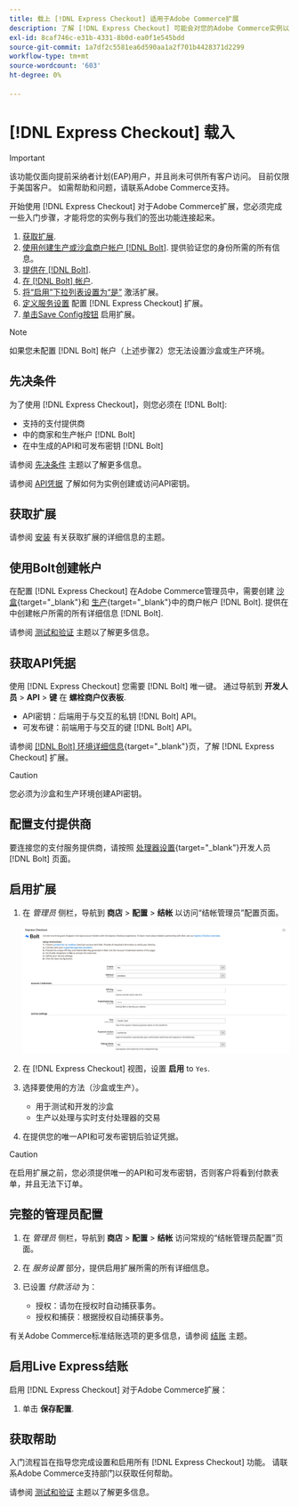 ```yaml
---
title: 载上 [!DNL Express Checkout] 适用于Adobe Commerce扩展
description: 了解 [!DNL Express Checkout] 可能会对您的Adobe Commerce实例以及如何成功载入和设置扩展有好处。
exl-id: 8caf746c-e31b-4331-8b0d-ea0f1e545bdd
source-git-commit: 1a7df2c5581ea6d590aa1a2f701b4428371d2299
workflow-type: tm+mt
source-wordcount: '603'
ht-degree: 0%

---
```


# [!DNL Express Checkout] 载入

>[!IMPORTANT]
>
> 该功能仅面向提前采纳者计划(EAP)用户，并且尚未可供所有客户访问。 目前仅限于美国客户。 如需帮助和问题，请联系Adobe Commerce支持。

开始使用 [!DNL Express Checkout] 对于Adobe Commerce扩展，您必须完成一些入门步骤，才能将您的实例与我们的签出功能连接起来。

1. [获取扩展](#get-extension).
1. [使用创建生产或沙盒商户帐户 [!DNL Bolt]](#create-account-with-bolt). 提供验证您的身份所需的所有信息。
1. [提供在 [!DNL Bolt]](#obtain-api-credentials).
1. [在 [!DNL Bolt] 帐户](#configure-payment-providers).
1. [将“启用”下拉列表设置为“是”](#enable-extension) 激活扩展。
1. [定义服务设置](#complete-admin-configuration) 配置 [!DNL Express Checkout] 扩展。
1. [单击Save Config按钮](#enable-live-express-checkout) 启用扩展。

>[!NOTE]
>
> 如果您未配置 [!DNL Bolt] 帐户（上述步骤2）您无法设置沙盒或生产环境。

## 先决条件

为了使用 [!DNL Express Checkout]，则您必须在 [!DNL Bolt]:

- 支持的支付提供商
- 中的商家和生产帐户 [!DNL Bolt]
- 在中生成的API和可发布密钥 [!DNL Bolt]

请参阅 [先决条件](../express-checkout/prerequisites.md) 主题以了解更多信息。

请参阅 [API凭据](#obtain-api-credentials) 了解如何为实例创建或访问API密钥。

## 获取扩展

请参阅 [安装](../express-checkout/install.md) 有关获取扩展的详细信息的主题。

## 使用Bolt创建帐户

在配置 [!DNL Express Checkout] 在Adobe Commerce管理员中，需要创建 [沙盒](https://merchant-sandbox.bolt.com/register){target=&quot;_blank&quot;}和 [生产](https://merchant.bolt.com/register){target=&quot;_blank&quot;}中的商户帐户 [!DNL Bolt]. 提供在中创建帐户所需的所有详细信息 [!DNL Bolt].

请参阅 [测试和验证](../express-checkout/testing.md) 主题以了解更多信息。

## 获取API凭据

使用 [!DNL Express Checkout] 您需要 [!DNL Bolt] 唯一键。 通过导航到 **开发人员** > **API** > **键** 在 **螺栓商户仪表板**.

- API密钥：后端用于与交互的私钥 [!DNL Bolt] API。
- 可发布键：前端用于与交互的键 [!DNL Bolt] API。

请参阅 [[!DNL Bolt] 环境详细信息](https://help.bolt.com/developers/references/environment-details/#about-keys){target=&quot;_blank&quot;}页，了解 [!DNL Express Checkout] 扩展。

>[!CAUTION]
>
> 您必须为沙盒和生产环境创建API密钥。

## 配置支付提供商

要连接您的支付服务提供商，请按照 [处理器设置](https://help.bolt.com/integrations/adobe-express-checkout/set-up/){target=&quot;_blank&quot;}开发人员 [!DNL Bolt] 页面。

## 启用扩展

1. 在 _管理员_ 侧栏，导航到 **商店** > **配置** > **结帐** 以访问“结帐管理员”配置页面。

   ![快速结账](assets/admin-view.png)

1. 在 [!DNL Express Checkout] 视图，设置 **启用** to `Yes`.
1. 选择要使用的方法（沙盒或生产）。

   - 用于测试和开发的沙盒
   - 生产以处理与实时支付处理器的交易

1. 在提供您的唯一API和可发布密钥后验证凭据。

>[!CAUTION]
>
> 在启用扩展之前，您必须提供唯一的API和可发布密钥，否则客户将看到付款表单，并且无法下订单。

## 完整的管理员配置

1. 在 _管理员_ 侧栏，导航到 **商店** > **配置** > **结帐** 访问常规的“结帐管理员配置”页面。
1. 在 _服务设置_ 部分，提供启用扩展所需的所有详细信息。
1. 已设置 _付款活动_ 为：

   - 授权：请勿在授权时自动捕获事务。
   - 授权和捕获：根据授权自动捕获事务。

有关Adobe Commerce标准结账选项的更多信息，请参阅 [结账](https://docs.magento.com/user-guide/configuration/sales/checkout.html) 主题。

## 启用Live Express结账

启用 [!DNL Express Checkout] 对于Adobe Commerce扩展：

1. 单击 **保存配置**.

## 获取帮助

入门流程旨在指导您完成设置和启用所有 [!DNL Express Checkout] 功能。 请联系Adobe Commerce支持部门以获取任何帮助。

请参阅 [测试和验证](../express-checkout/testing.md) 主题以了解更多信息。
